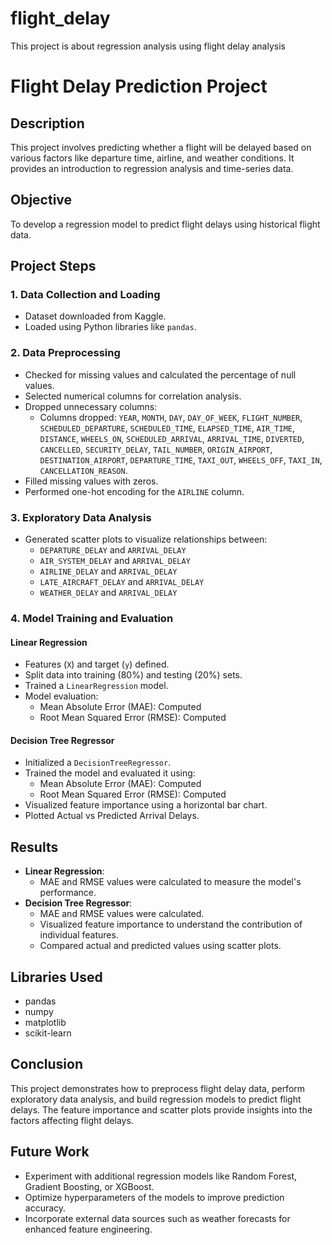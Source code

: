 # flight_delay
This project is about regression analysis using flight delay analysis
# Flight Delay Prediction Project

## Description
This project involves predicting whether a flight will be delayed based on various factors like departure time, airline, and weather conditions. It provides an introduction to regression analysis and time-series data.

## Objective
To develop a regression model to predict flight delays using historical flight data.

## Project Steps

### 1. Data Collection and Loading
- Dataset downloaded from Kaggle.
- Loaded using Python libraries like `pandas`.

### 2. Data Preprocessing
- Checked for missing values and calculated the percentage of null values.
- Selected numerical columns for correlation analysis.
- Dropped unnecessary columns:
  - Columns dropped: `YEAR`, `MONTH`, `DAY`, `DAY_OF_WEEK`, `FLIGHT_NUMBER`, `SCHEDULED_DEPARTURE`, `SCHEDULED_TIME`, `ELAPSED_TIME`, `AIR_TIME`, `DISTANCE`, `WHEELS_ON`, `SCHEDULED_ARRIVAL`, `ARRIVAL_TIME`, `DIVERTED`, `CANCELLED`, `SECURITY_DELAY`, `TAIL_NUMBER`, `ORIGIN_AIRPORT`, `DESTINATION_AIRPORT`, `DEPARTURE_TIME`, `TAXI_OUT`, `WHEELS_OFF`, `TAXI_IN`, `CANCELLATION_REASON`.
- Filled missing values with zeros.
- Performed one-hot encoding for the `AIRLINE` column.

### 3. Exploratory Data Analysis
- Generated scatter plots to visualize relationships between:
  - `DEPARTURE_DELAY` and `ARRIVAL_DELAY`
  - `AIR_SYSTEM_DELAY` and `ARRIVAL_DELAY`
  - `AIRLINE_DELAY` and `ARRIVAL_DELAY`
  - `LATE_AIRCRAFT_DELAY` and `ARRIVAL_DELAY`
  - `WEATHER_DELAY` and `ARRIVAL_DELAY`

### 4. Model Training and Evaluation
#### Linear Regression
- Features (`X`) and target (`y`) defined.
- Split data into training (80%) and testing (20%) sets.
- Trained a `LinearRegression` model.
- Model evaluation:
  - Mean Absolute Error (MAE): Computed
  - Root Mean Squared Error (RMSE): Computed

#### Decision Tree Regressor
- Initialized a `DecisionTreeRegressor`.
- Trained the model and evaluated it using:
  - Mean Absolute Error (MAE): Computed
  - Root Mean Squared Error (RMSE): Computed
- Visualized feature importance using a horizontal bar chart.
- Plotted Actual vs Predicted Arrival Delays.

## Results
- **Linear Regression**:
  - MAE and RMSE values were calculated to measure the model's performance.
- **Decision Tree Regressor**:
  - MAE and RMSE values were calculated.
  - Visualized feature importance to understand the contribution of individual features.
  - Compared actual and predicted values using scatter plots.

## Libraries Used
- pandas
- numpy
- matplotlib
- scikit-learn

## Conclusion
This project demonstrates how to preprocess flight delay data, perform exploratory data analysis, and build regression models to predict flight delays. The feature importance and scatter plots provide insights into the factors affecting flight delays.

## Future Work
- Experiment with additional regression models like Random Forest, Gradient Boosting, or XGBoost.
- Optimize hyperparameters of the models to improve prediction accuracy.
- Incorporate external data sources such as weather forecasts for enhanced feature engineering.

